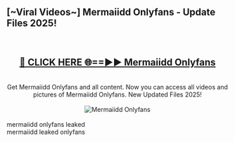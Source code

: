 <h2>[~Viral Videos~] Mermaiidd Onlyfans - Update Files 2025!</h2>
<br>
<div align="center">
<h2><a href="https://betterlinks.top/A2PfLJ" rel="nofollow">🔴 CLICK HERE 🌐==►► Mermaiidd Onlyfans</a></h2>
<br>
Get Mermaiidd Onlyfans and all content. Now you can access all videos and pictures of Mermaiidd Onlyfans. New Updated Files 2025!
<br>
<br>
<a href="https://betterlinks.top/A2PfLJ" rel="nofollow" data-target="animated-image.originalLink"><img src="https://i.ibb.co.com/WyWwxjT/player-gif2.gif" alt="Mermaiidd Onlyfans" style="max-width: 100%; display: inline-block;" data-target="animated-image.originalImage"></a>
</div>
<br>
mermaiidd onlyfans leaked<br>
mermaiidd leaked onlyfans